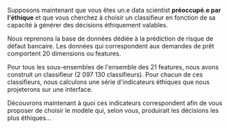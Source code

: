 Supposons maintenant que vous êtes un.e data scientist **préoccupé.e par l'éthique** et que vous cherchez à choisir un classifieur en fonction de sa capacité à générer des décisions éthiquement valables.

Nous reprenons la base de données dédiée à la prédiction de risque de défaut bancaire. Les données qui correspondent aux demandes de prêt comportent 20 dimensions ou features.

Pour tous les sous-ensembles de l'ensemble des 21 features, nous avons construit un classifieur (2 097 130 classifieurs). Pour chacun de ces classifieurs, nous calculons une série d'indicateurs éthiques que nous projeterons sur une interface.

Découvrons maintenant à quoi ces indicateurs correspondent afin de vous proposer de choisir le modèle qui, selon vous, produirait les décisions les plus éthiques...
